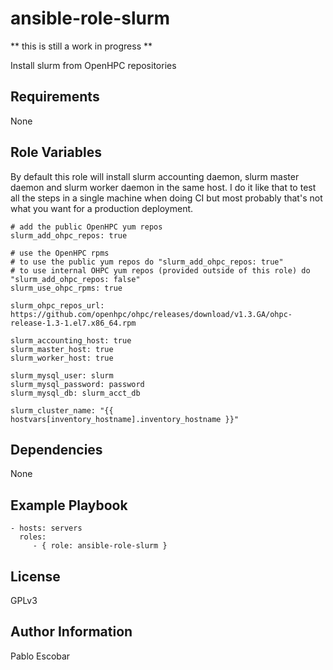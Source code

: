 ansible-role-slurm
=========

** this is still a work in progress **

Install slurm from OpenHPC repositories

Requirements
------------

None

Role Variables
--------------

By default this role will install slurm accounting daemon, slurm master daemon and slurm worker daemon in the same host.
I do it like that to test all the steps in a single machine when doing CI but most probably that's not what you want
for a production deployment.

```
# add the public OpenHPC yum repos
slurm_add_ohpc_repos: true

# use the OpenHPC rpms
# to use the public yum repos do "slurm_add_ohpc_repos: true"
# to use internal OHPC yum repos (provided outside of this role) do "slurm_add_ohpc_repos: false"
slurm_use_ohpc_rpms: true

slurm_ohpc_repos_url: https://github.com/openhpc/ohpc/releases/download/v1.3.GA/ohpc-release-1.3-1.el7.x86_64.rpm

slurm_accounting_host: true
slurm_master_host: true
slurm_worker_host: true

slurm_mysql_user: slurm
slurm_mysql_password: password
slurm_mysql_db: slurm_acct_db

slurm_cluster_name: "{{ hostvars[inventory_hostname].inventory_hostname }}"
```

Dependencies
------------

None

Example Playbook
----------------

    - hosts: servers
      roles:
         - { role: ansible-role-slurm }

License
-------

GPLv3

Author Information
------------------

Pablo Escobar

